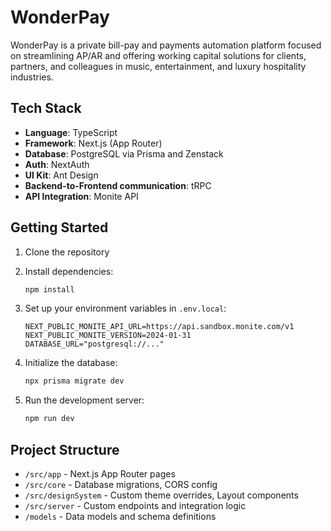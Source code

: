 # WonderPay

WonderPay is a private bill-pay and payments automation platform focused on streamlining AP/AR and offering working capital solutions for clients, partners, and colleagues in music, entertainment, and luxury hospitality industries.

## Tech Stack

- **Language**: TypeScript
- **Framework**: Next.js (App Router)
- **Database**: PostgreSQL via Prisma and Zenstack
- **Auth**: NextAuth
- **UI Kit**: Ant Design
- **Backend-to-Frontend communication**: tRPC
- **API Integration**: Monite API

## Getting Started

1. Clone the repository
2. Install dependencies:
   ```bash
   npm install
   ```
3. Set up your environment variables in `.env.local`:
   ```
   NEXT_PUBLIC_MONITE_API_URL=https://api.sandbox.monite.com/v1
   NEXT_PUBLIC_MONITE_VERSION=2024-01-31
   DATABASE_URL="postgresql://..."
   ```

4. Initialize the database:
   ```bash
   npx prisma migrate dev
   ```

5. Run the development server:
   ```bash
   npm run dev
   ```

## Project Structure

- `/src/app` - Next.js App Router pages
- `/src/core` - Database migrations, CORS config
- `/src/designSystem` - Custom theme overrides, Layout components
- `/src/server` - Custom endpoints and integration logic
- `/models` - Data models and schema definitions
